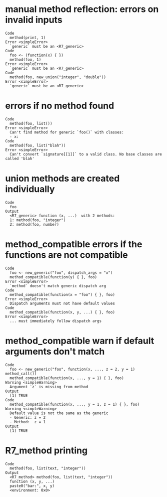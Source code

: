 # manual method reflection: errors on invalid inputs

    Code
      method(print, 1)
    Error <simpleError>
      `generic` must be an <R7_generic>
    Code
      foo <- (function(x) { })
      method(foo, 1)
    Error <simpleError>
      `generic` must be an <R7_generic>
    Code
      method(foo, new_union("integer", "double"))
    Error <simpleError>
      `generic` must be an <R7_generic>

# errors if no method found

    Code
      method(foo, list())
    Error <simpleError>
      Can't find method for generic `foo()` with classes:
      - x: 
    Code
      method(foo, list("blah"))
    Error <simpleError>
      Can't convert `signature[[1]]` to a valid class. No base classes are called 'blah'

# union methods are created individually

    Code
      foo
    Output
      <R7_generic> function (x, ...)  with 2 methods:
      1: method(foo, "integer")
      2: method(foo, number)

# method_compatible errors if the functions are not compatible

    Code
      foo <- new_generic("foo", dispatch_args = "x")
      method_compatible(function(y) { }, foo)
    Error <simpleError>
      `method` doesn't match generic dispatch arg
    Code
      method_compatible(function(x = "foo") { }, foo)
    Error <simpleError>
      Dispatch arguments must not have default values
    Code
      method_compatible(function(x, y, ...) { }, foo)
    Error <simpleError>
      ... must immediately follow dispatch args

# method_compatible warn if default arguments don't match

    Code
      foo <- new_generic("foo", function(x, ..., z = 2, y = 1) method_call())
      method_compatible(function(x, ..., y = 1) { }, foo)
    Warning <simpleWarning>
      Argument `z` is missing from method
    Output
      [1] TRUE
    Code
      method_compatible(function(x, ..., y = 1, z = 1) { }, foo)
    Warning <simpleWarning>
      Default value is not the same as the generic
      - Generic: z = 2
      - Method:  z = 1
    Output
      [1] TRUE

# R7_method printing

    Code
      method(foo, list(text, "integer"))
    Output
      <R7_method> method(foo, list(text, "integer"))
      function (x, y, ...) 
      paste0("bar:", x, y)
      <environment: 0x0>

